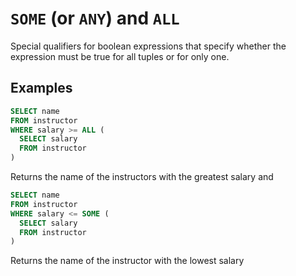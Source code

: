 # `SOME` (or `ANY`) and `ALL`
Special qualifiers for boolean expressions that specify whether the expression must be true for all tuples or for only one.

## Examples
```sql
SELECT name
FROM instructor
WHERE salary >= ALL (
  SELECT salary
  FROM instructor
)
```

Returns the name of the instructors with the greatest salary and 

```sql
SELECT name
FROM instructor
WHERE salary <= SOME (
  SELECT salary
  FROM instructor
)
```

Returns the name of the instructor with the lowest salary
